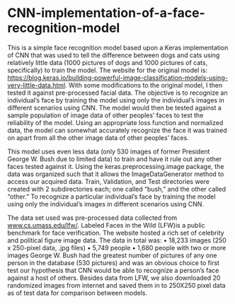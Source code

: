 # CNN-implementation-of-a-face-recognition-model

This is a simple face recognition model based upon a Keras implementation of CNN that was used to tell the difference between dogs and cats using relatively little data (1000 pictures of dogs and 1000 pictures of cats, specifically) to train the model. The website for the original model is: https://blog.keras.io/building-powerful-image-classification-models-using-very-little-data.html. With some modifications to the original model, I then tested it against pre-processed facial data. The objective is to recognize an individual’s face by training the model using only the individual’s images in different scenarios using CNN. The model would then be tested against a sample population of image data of other peoples’ faces to test the reliability of the model. Using an appropriate loss function and normalized data, the model can somewhat accurately recognize the face it was trained on apart from all the other image data of other peoples’ faces.

This model uses even less data (only 530 images of former President George W. Bush due to limited data) to train and have it rule out any other faces tested against it. Using the keras.preprocessing.image package, the data was organized such that it allows the ImageDataGenerator method to access our acquired data. Train, Validation, and Test directories were created with 2 subdirectories each; one called “bush,” and the other called “other.” To recognize a particular individual’s face by training the model using only the individual’s images in different scenarios using CNN.

The data set used was pre-processed data collected from www.cs.umass.edu/lfw/. Labeled Faces in the Wild (LFW)is a public benchmark for face verification. The website hosted a rich set of celebrity and political figure image data. The data in total was:
• 18,233 images (250 x 250-pixel data, .jpg files)
• 5,749 people
• 1,680 people with two or more images
George W. Bush had the greatest number of pictures of any one person in the database (530 pictures) and was an obvious choice to first test our hypothesis that CNN would be able to recognize a person’s face against a host of others.  Besides data from LFW, we also downloaded 20 randomized images from internet and saved them in to 250X250 pixel data as of test data for comparison between models.
